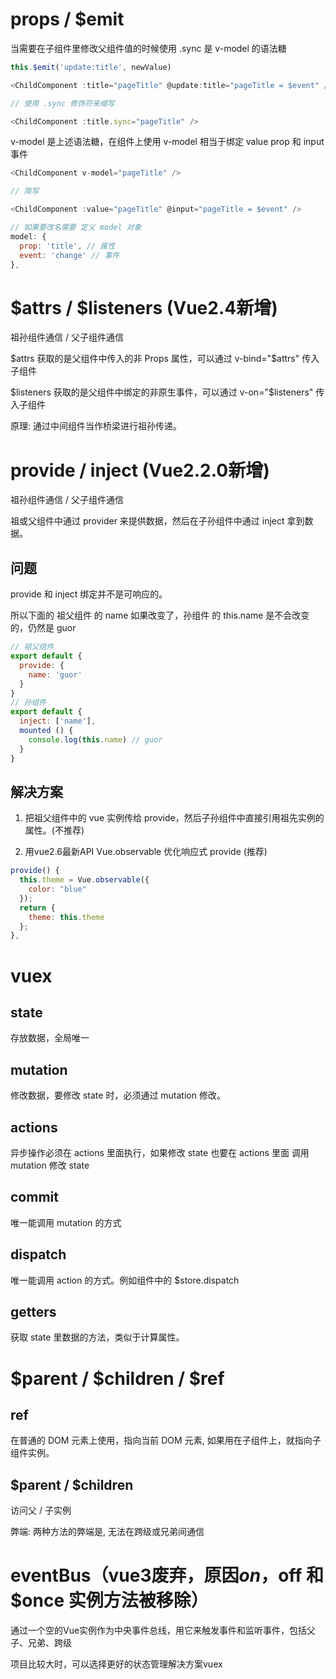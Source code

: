 # props / $emit

当需要在子组件里修改父组件值的时候使用 .sync 是 v-model 的语法糖

```js
this.$emit('update:title', newValue)

<ChildComponent :title="pageTitle" @update:title="pageTitle = $event" />

// 使用 .sync 修饰符来缩写

<ChildComponent :title.sync="pageTitle" />
```

v-model 是上述语法糖，在组件上使用 v-model 相当于绑定 value prop 和 input 事件
```js
<ChildComponent v-model="pageTitle" />

// 简写

<ChildComponent :value="pageTitle" @input="pageTitle = $event" />

// 如果要改名需要 定义 model 对象
model: {
  prop: 'title', // 属性
  event: 'change' // 事件
},
```



# $attrs / $listeners (Vue2.4新增)

祖孙组件通信 / 父子组件通信

$attrs 获取的是父组件中传入的非 Props 属性，可以通过 v-bind="$attrs" 传入子组件

$listeners 获取的是父组件中绑定的非原生事件，可以通过 v-on="$listeners" 传入子组件

原理: 通过中间组件当作桥梁进行祖孙传递。




# provide / inject (Vue2.2.0新增)

祖孙组件通信 / 父子组件通信

祖或父组件中通过 provider 来提供数据，然后在子孙组件中通过 inject 拿到数据。

## 问题

provide 和 inject 绑定并不是可响应的。

所以下面的 祖父组件 的 name 如果改变了，孙组件 的 this.name 是不会改变的，仍然是 guor

```js
// 祖父组件
export default {
  provide: {
    name: 'guor'
  }
}
// 孙组件
export default {
  inject: ['name'],
  mounted () {
    console.log(this.name) // guor
  }
}
```
## 解决方案

1. 把祖父组件中的 vue 实例传给 provide，然后子孙组件中直接引用祖先实例的属性。(不推荐)

2. 用vue2.6最新API Vue.observable 优化响应式 provide (推荐)
```js
provide() {
  this.theme = Vue.observable({
    color: "blue"
  });
  return {
    theme: this.theme
  }; 
},
```



# vuex

## state 

存放数据，全局唯一

## mutation

修改数据，要修改 state 时，必须通过 mutation 修改。

## actions

异步操作必须在 actions 里面执行，如果修改 state 也要在 actions 里面 调用 mutation 修改 state


## commit

唯一能调用 mutation 的方式


## dispatch

唯一能调用 action 的方式。例如组件中的 $store.dispatch


## getters

获取 state 里数据的方法，类似于计算属性。




# $parent / $children / $ref

## ref

在普通的 DOM 元素上使用，指向当前 DOM 元素, 如果用在子组件上，就指向子组件实例。

## $parent / $children

访问父 / 子实例

弊端: 两种方法的弊端是, 无法在跨级或兄弟间通信




# eventBus（vue3废弃，原因$on，$off 和 $once 实例方法被移除）

通过一个空的Vue实例作为中央事件总线，用它来触发事件和监听事件，包括父子、兄弟、跨级

项目比较大时，可以选择更好的状态管理解决方案vuex







 
